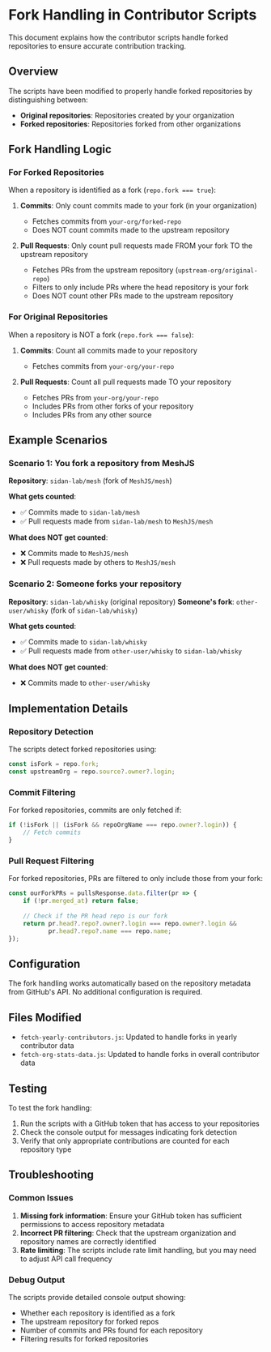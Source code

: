 # Fork Handling in Contributor Scripts

This document explains how the contributor scripts handle forked repositories to ensure accurate contribution tracking.

## Overview

The scripts have been modified to properly handle forked repositories by distinguishing between:
- **Original repositories**: Repositories created by your organization
- **Forked repositories**: Repositories forked from other organizations

## Fork Handling Logic

### For Forked Repositories

When a repository is identified as a fork (`repo.fork === true`):

1. **Commits**: Only count commits made to your fork (in your organization)
   - Fetches commits from `your-org/forked-repo`
   - Does NOT count commits made to the upstream repository

2. **Pull Requests**: Only count pull requests made FROM your fork TO the upstream repository
   - Fetches PRs from the upstream repository (`upstream-org/original-repo`)
   - Filters to only include PRs where the head repository is your fork
   - Does NOT count other PRs made to the upstream repository

### For Original Repositories

When a repository is NOT a fork (`repo.fork === false`):

1. **Commits**: Count all commits made to your repository
   - Fetches commits from `your-org/your-repo`

2. **Pull Requests**: Count all pull requests made TO your repository
   - Fetches PRs from `your-org/your-repo`
   - Includes PRs from other forks of your repository
   - Includes PRs from any other source

## Example Scenarios

### Scenario 1: You fork a repository from MeshJS

**Repository**: `sidan-lab/mesh` (fork of `MeshJS/mesh`)

**What gets counted**:
- ✅ Commits made to `sidan-lab/mesh`
- ✅ Pull requests made from `sidan-lab/mesh` to `MeshJS/mesh`

**What does NOT get counted**:
- ❌ Commits made to `MeshJS/mesh`
- ❌ Pull requests made by others to `MeshJS/mesh`

### Scenario 2: Someone forks your repository

**Repository**: `sidan-lab/whisky` (original repository)
**Someone's fork**: `other-user/whisky` (fork of `sidan-lab/whisky`)

**What gets counted**:
- ✅ Commits made to `sidan-lab/whisky`
- ✅ Pull requests made from `other-user/whisky` to `sidan-lab/whisky`

**What does NOT get counted**:
- ❌ Commits made to `other-user/whisky`

## Implementation Details

### Repository Detection

The scripts detect forked repositories using:
```javascript
const isFork = repo.fork;
const upstreamOrg = repo.source?.owner?.login;
```

### Commit Filtering

For forked repositories, commits are only fetched if:
```javascript
if (!isFork || (isFork && repoOrgName === repo.owner?.login)) {
    // Fetch commits
}
```

### Pull Request Filtering

For forked repositories, PRs are filtered to only include those from your fork:
```javascript
const ourForkPRs = pullsResponse.data.filter(pr => {
    if (!pr.merged_at) return false;
    
    // Check if the PR head repo is our fork
    return pr.head?.repo?.owner?.login === repo.owner?.login &&
           pr.head?.repo?.name === repo.name;
});
```

## Configuration

The fork handling works automatically based on the repository metadata from GitHub's API. No additional configuration is required.

## Files Modified

- `fetch-yearly-contributors.js`: Updated to handle forks in yearly contributor data
- `fetch-org-stats-data.js`: Updated to handle forks in overall contributor data

## Testing

To test the fork handling:

1. Run the scripts with a GitHub token that has access to your repositories
2. Check the console output for messages indicating fork detection
3. Verify that only appropriate contributions are counted for each repository type

## Troubleshooting

### Common Issues

1. **Missing fork information**: Ensure your GitHub token has sufficient permissions to access repository metadata
2. **Incorrect PR filtering**: Check that the upstream organization and repository names are correctly identified
3. **Rate limiting**: The scripts include rate limit handling, but you may need to adjust API call frequency

### Debug Output

The scripts provide detailed console output showing:
- Whether each repository is identified as a fork
- The upstream repository for forked repos
- Number of commits and PRs found for each repository
- Filtering results for forked repositories 